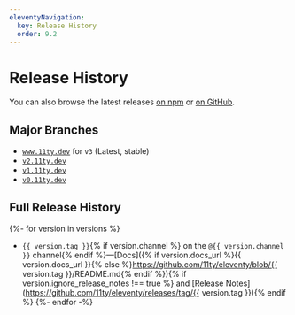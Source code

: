 ```yaml
---
eleventyNavigation:
  key: Release History
  order: 9.2
---
```

# Release History

You can also browse the latest releases [on npm](https://www.npmjs.com/package/@11ty/eleventy?activeTab=versions) or [on GitHub](https://github.com/11ty/eleventy/releases).

## Major Branches

<ul>
	<li class="inlinelist-item"><a href="https://www.11ty.dev/docs/"><code>www.11ty.dev</code></a> for <code>v3</code> (Latest, stable)</li>
	<li class="inlinelist-item"><a href="https://v2.11ty.dev/docs/"><code>v2.11ty.dev</code></a></li>
	<li class="inlinelist-item"><a href="https://v1.11ty.dev/docs/"><code>v1.11ty.dev</code></a></li>
	<li class="inlinelist-item"><a href="https://v0.11ty.dev/docs/"><code>v0.11ty.dev</code></a></li>
</ul>

## Full Release History

{%- for version in versions %}
- `{{ version.tag }}`{% if version.channel %} on the `@{{ version.channel }}` channel{% endif %}—[Docs]({% if version.docs_url %}{{ version.docs_url }}{% else %}https://github.com/11ty/eleventy/blob/{{ version.tag }}/README.md{% endif %}){% if version.ignore_release_notes !== true %} and [Release Notes](https://github.com/11ty/eleventy/releases/tag/{{ version.tag }}){% endif %}
{%- endfor -%}